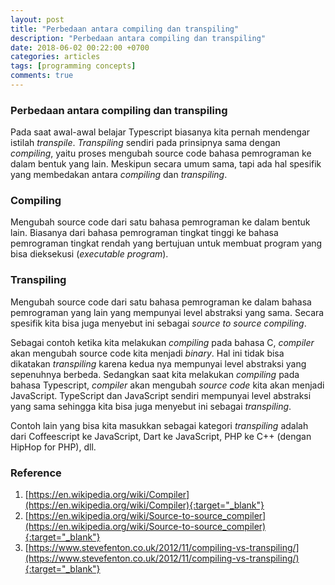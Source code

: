 ```yaml
---
layout: post
title: "Perbedaan antara compiling dan transpiling"
description: "Perbedaan antara compiling dan transpiling"
date: 2018-06-02 00:22:00 +0700
categories: articles
tags: [programming concepts]
comments: true
---
```

### Perbedaan antara compiling dan transpiling

Pada saat awal-awal belajar Typescript biasanya kita pernah mendengar istilah *transpile*. *Transpiling* sendiri pada prinsipnya sama dengan *compiling*, yaitu proses mengubah source code bahasa pemrograman ke dalam bentuk yang lain. Meskipun secara umum sama, tapi ada hal spesifik yang membedakan antara *compiling* dan *transpiling*. 

<!--break-->

### Compiling

Mengubah source code dari satu bahasa pemrograman ke dalam bentuk lain. Biasanya dari bahasa pemrograman tingkat tinggi ke bahasa pemrograman tingkat rendah yang bertujuan untuk membuat program yang bisa dieksekusi (*executable program*).

### Transpiling

Mengubah source code dari satu bahasa pemrograman ke dalam bahasa pemrograman yang lain yang mempunyai level abstraksi yang sama. Secara spesifik kita bisa juga menyebut ini sebagai *source to source compiling*.

Sebagai contoh ketika kita melakukan *compiling* pada bahasa C, *compiler* akan mengubah source code kita menjadi *binary*. Hal ini tidak bisa dikatakan *transpiling* karena kedua nya mempunyai level abstraksi yang sepenuhnya berbeda. Sedangkan saat kita melakukan *compiling* pada bahasa Typescript, *compiler* akan mengubah *source code* kita akan menjadi JavaScript. TypeScript dan JavaScript sendiri mempunyai level abstraksi yang sama sehingga kita bisa juga menyebut ini sebagai *transpiling*.

Contoh lain yang bisa kita masukkan sebagai kategori *transpiling* adalah dari Coffeescript ke JavaScript, Dart ke JavaScript, PHP ke C++ (dengan HipHop for PHP), dll.

### Reference

1. [https://en.wikipedia.org/wiki/Compiler](https://en.wikipedia.org/wiki/Compiler){:target="_blank"}
2. [https://en.wikipedia.org/wiki/Source-to-source_compiler](https://en.wikipedia.org/wiki/Source-to-source_compiler){:target="_blank"}
3. [https://www.stevefenton.co.uk/2012/11/compiling-vs-transpiling/](https://www.stevefenton.co.uk/2012/11/compiling-vs-transpiling/){:target="_blank"}